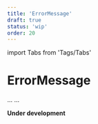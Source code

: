 ```yaml
---
title: 'ErrorMessage'
draft: true
status: 'wip'
order: 20
---
```


import Tabs from 'Tags/Tabs'

# ErrorMessage

<Tabs>
  <Tabs.Content title="Info" selected>
    ...
  </Tabs.Content>
  <Tabs.Content title="Details" disabled>
  ...
  </Tabs.Content>
</Tabs>

**Under development**
